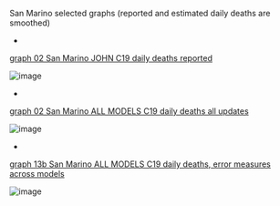San Marino selected graphs (reported and estimated daily deaths are smoothed) 

*

[graph 02 San Marino JOHN C19 daily deaths reported](https://github.com/pourmalek/CovidLongitudinal/blob/main/output/countries/San%20Marino/graph%2002%20San%20Marino%20JOHN%20C19%20daily%20deaths%20reported.pdf)

![image](https://github.com/pourmalek/CovidLongitudinal/assets/30849720/f276d413-2ab7-4c6c-9cf5-cf5753b9ff77)

*

[graph 02 San Marino ALL MODELS C19 daily deaths all updates](https://github.com/pourmalek/CovidLongitudinal/blob/main/output/countries/San%20Marino/graph%2002%20San%20Marino%20ALL%20MODELS%20C19%20daily%20deaths%20all%20updates.pdf)

![image](https://github.com/pourmalek/CovidLongitudinal/assets/30849720/39efe372-4df1-43d3-bfd9-c4927b0179ac)

*

[graph 13b San Marino ALL MODELS C19 daily deaths, error measures across models](https://github.com/pourmalek/CovidLongitudinal/blob/main/output/countries/San%20Marino/graph%2013b%20San%20Marino%20ALL%20MODELS%20C19%20daily%20deaths%2C%20error%20measures%20across%20models.pdf)

![image](https://github.com/pourmalek/CovidLongitudinal/assets/30849720/b315f2ac-4621-49bb-9ff3-56ac824e74f5)
